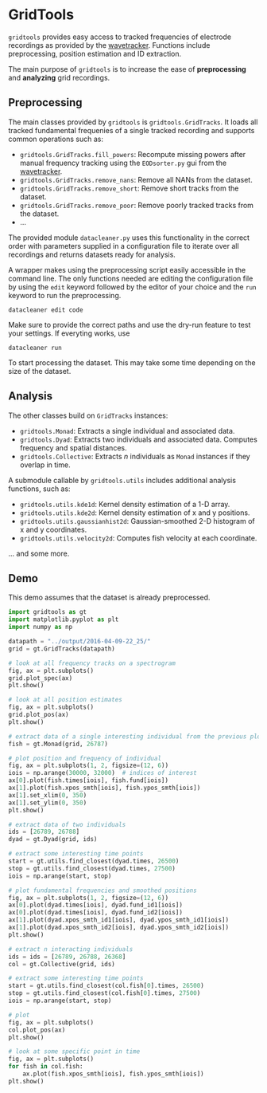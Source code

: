 # GridTools

`gridtools` provides easy access to tracked frequencies of electrode recordings as provided by the [wavetracker](https://github.com/tillraab/wavetracker.git).
Functions include preprocessing, position estimation and ID extraction.

The main purpose of `gridtools` is to increase the ease of **preprocessing** and **analyzing** grid recordings.

## Preprocessing

The main classes provided by `gridtools` is `gridtools.GridTracks`. It loads all tracked fundamental frequenies of a single tracked recording and supports common operations such as:

- `gridtools.GridTracks.fill_powers`: Recompute missing powers after manual frequency tracking using the `EODsorter.py` gui from the [wavetracker](https://github.com/tillraab/wavetracker.git). 
- `gridtools.GridTracks.remove_nans`: Remove all NANs from the dataset.
- `gridtools.GridTracks.remove_short`: Remove short tracks from the dataset.
- `gridtools.GridTracks.remove_poor`: Remove poorly tracked tracks from the dataset.
- ...

The provided module `datacleaner.py` uses this functionality in the correct order with parameters supplied in a configuration file to iterate over all recordings and returns datasets ready for analysis.

A wrapper makes using the preprocessing script easily accessible in the command line. The only functions needed are editing the configuration file by using the `edit` keyword followed by the editor of your choice and the `run` keyword to run the preprocessing.

```{sh}
datacleaner edit code
```
Make sure to provide the correct paths and use the dry-run feature to test your settings. If everyting works, use 

```{sh}
datacleaner run
```

To start processing the dataset. This may take some time depending on the size of the dataset.

## Analysis

The other classes build on `GridTracks` instances:

- `gridtools.Monad`: Extracts a single individual and associated data.
- `gridtools.Dyad`: Extracts two individuals and associated data. Computes frequency and spatial distances.
- `gridtools.Collective`: Extracts $n$ individuals as `Monad`  instances if they overlap in time.

A submodule callable by `gridtools.utils` includes additional analysis functions, such as:

- `gridtools.utils.kde1d`: Kernel density estimation of a 1-D array.
- `gridtools.utils.kde2d`: Kernel density estimation of x and y positions.
- `gridtools.utils.gaussianhist2d`: Gaussian-smoothed 2-D histogram of x and y coordinates.
- `gridtools.utils.velocity2d`: Computes fish velocity at each coordinate.

... and some more.

## Demo

This demo assumes that the dataset is already preprocessed.

```python
import gridtools as gt
import matplotlib.pyplot as plt
import numpy as np

datapath = "../output/2016-04-09-22_25/"
grid = gt.GridTracks(datapath)

# look at all frequency tracks on a spectrogram
fig, ax = plt.subplots()
grid.plot_spec(ax)
plt.show()

# look at all position estimates
fig, ax = plt.subplots()
grid.plot_pos(ax)
plt.show()

# extract data of a single interesting individual from the previous plot
fish = gt.Monad(grid, 26787)

# plot position and frequency of individual
fig, ax = plt.subplots(1, 2, figsize=(12, 6))
iois = np.arange(30000, 32000)  # indices of interest
ax[0].plot(fish.times[iois], fish.fund[iois])
ax[1].plot(fish.xpos_smth[iois], fish.ypos_smth[iois])
ax[1].set_xlim(0, 350)
ax[1].set_ylim(0, 350)
plt.show()

# extract data of two individuals
ids = [26789, 26788]
dyad = gt.Dyad(grid, ids)

# extract some interesting time points
start = gt.utils.find_closest(dyad.times, 26500)
stop = gt.utils.find_closest(dyad.times, 27500)
iois = np.arange(start, stop)

# plot fundamental frequencies and smoothed positions
fig, ax = plt.subplots(1, 2, figsize=(12, 6))
ax[0].plot(dyad.times[iois], dyad.fund_id1[iois])
ax[0].plot(dyad.times[iois], dyad.fund_id2[iois])
ax[1].plot(dyad.xpos_smth_id1[iois], dyad.ypos_smth_id1[iois])
ax[1].plot(dyad.xpos_smth_id2[iois], dyad.ypos_smth_id2[iois])
plt.show()

# extract n interacting individuals
ids = ids = [26789, 26788, 26368]
col = gt.Collective(grid, ids)

# extract some interesting time points
start = gt.utils.find_closest(col.fish[0].times, 26500)
stop = gt.utils.find_closest(col.fish[0].times, 27500)
iois = np.arange(start, stop)

# plot
fig, ax = plt.subplots()
col.plot_pos(ax)
plt.show()

# look at some specific point in time
fig, ax = plt.subplots()
for fish in col.fish:
    ax.plot(fish.xpos_smth[iois], fish.ypos_smth[iois])
plt.show()
```
